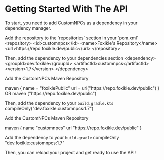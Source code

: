 # Getting Started With The API

To start, you need to add CustomNPCs as a dependency in your dependency manager.

<tabs>
<tab title="Maven">
Add the repository to the `repositories` section in your `pom.xml`
<code-block lang="XML">
&lt;repository&gt;
  &lt;id&gt;customnpcs&lt;/id&gt;
  &lt;name&gt;Foxikle's Repository&lt;/name&gt;
  &lt;url&gt;https://repo.foxikle.dev/public&lt;/url&gt;
&lt;/repository&gt;
</code-block>


Then, add the dependency to your dependencies section
<code-block lang="xml">
&lt;dependency&gt;
  &lt;groupId&gt;dev.foxikle&lt;/groupId&gt;
  &lt;artifactId&gt;customnpcs&lt;/artifactId&gt;
  &lt;version&gt;1.7&lt;/version&gt;
&lt;/dependency&gt;
</code-block>
</tab>
<tab title="Gradle (kotlin)">

Add the CustomNPCs Maven Repository

<code-block lang="kotlin">
maven {
    name = "foxiklePublic"
    url = uri("https://repo.foxikle.dev/public")
}
</code-block>
 OR
<code-block lang="kotlin">
maven ("https://repo.foxikle.dev/public")
</code-block>


<br>

Then, add the dependency to your `build.gradle.kts`
<code-block lang="KOTLIN">
compileOnly("dev.foxikle:customnpcs:1.7")

</code-block>

</tab>
<tab title="Gradle (Groovy)">

Add the CustomNPCs Maven Repository

<code-block lang="groovy">
maven {
    name "customnpcs"
    url "https://repo.foxikle.dev/public"
}

</code-block>

Add the dependency to your `build.gradle`
 <code-block lang="groovy">
compileOnly "dev.foxikle:customnpcs:1.7"

</code-block>
</tab>
</tabs>


Then, you can reload your project and get ready to use the API!


